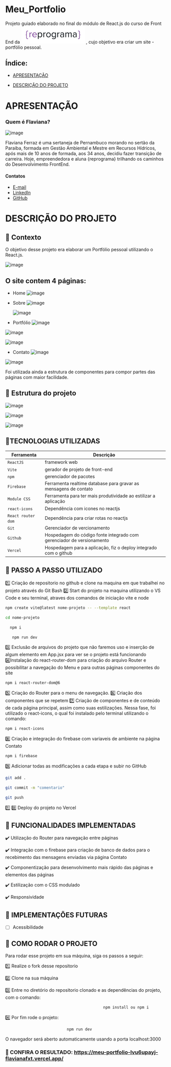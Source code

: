 # Meu_Portfolio

Projeto guiado elaborado no final do módulo de React.js do curso de Front End da <img src="src/assets/reprograma-fundos-claros.png" alt="logo reprograma" width="200"> , cujo objetivo era criar um site - portfólio pessoal.

## Índice:

  - [APRESENTAÇÃO](#Apresentação)
     
   - [DESCRIÇÃO DO PROJETO](#-🧠-Descrição-do-projeto)
     
# APRESENTAÇÃO
### Quem é Flaviana?

![image](https://github.com/FlavianaFXT/ProjetoFinal-reprograma/assets/113718720/1e13d5e7-b1b4-4701-a689-ec293ec77ea1)


Flaviana Ferraz é uma sertaneja de Pernambuco morando no sertão da Paraiba, formada em Gestão Ambiental e Mestre em Recursos Hídricos, após mais de 10 anos de formada, aos 34 anos, decidiu fazer transição de carreira. Hoje, empreendedora e aluna {reprograma} trilhando os caminhos do Desenvolvimento FrontEnd.

#### Contatos

- [E-mail](flaviferraz@yahoo.com.br)
- [LinkedIn](https://www.linkedin.com/in/flaviana-ferraz-frontend)
- [GitHub](https://github.com/flavianafxt)


# DESCRIÇÃO DO PROJETO

## 🧠 Contexto

O objetivo desse projeto era elaborar um Portfólio pessoal utilizando o React.js.

![image](https://github.com/FlavianaFXT/Meu_Portfolio/assets/113718720/0bfe407d-0fa2-4d8f-a508-91a89e88591c)


## O site contem 4 páginas:

* Home
![image](https://github.com/FlavianaFXT/Meu_Portfolio/assets/113718720/1006de23-bf3a-4bb1-ae00-b8752eac4886)

* Sobre
 ![image](https://github.com/FlavianaFXT/Meu_Portfolio/assets/113718720/1d2595fe-cc74-4cb4-9fb1-3875d4a95c10)

  ![image](https://github.com/FlavianaFXT/Meu_Portfolio/assets/113718720/0d3b2087-56c8-45d9-ad91-0e6be502508f)

* Portfólio
  ![image](https://github.com/FlavianaFXT/Meu_Portfolio/assets/113718720/4326a2a3-7416-4b91-93ae-d60a7672dbb2)

![image](https://github.com/FlavianaFXT/Meu_Portfolio/assets/113718720/3940d720-0d48-44e1-8c4d-121bd046e187)

![image](https://github.com/FlavianaFXT/Meu_Portfolio/assets/113718720/23c1aba6-7a63-45b0-a4f3-bf2fe959bf24)

* Contato
  ![image](https://github.com/FlavianaFXT/Meu_Portfolio/assets/113718720/3dae43a1-25d9-4b36-a52a-2a0b602a2114)

![image](https://github.com/FlavianaFXT/Meu_Portfolio/assets/113718720/c5b63afc-e916-40ab-ab40-d5df0e2375f3)


Foi utilizada ainda a estrutura de componentes para compor partes das páginas com maior facilidade.

## 🧠 Estrutura do projeto

![image](https://github.com/FlavianaFXT/Meu_Portfolio/assets/113718720/3d41ce66-aa76-4b0a-bbad-cb288d9a877c)  

![image](https://github.com/FlavianaFXT/Meu_Portfolio/assets/113718720/73844913-23c0-47d4-885f-800e84ff096e)

![image](https://github.com/FlavianaFXT/Meu_Portfolio/assets/113718720/933834f4-7267-4ede-99bd-af3db0e9cb10)


## 🧠TECNOLOGIAS UTILIZADAS
| Ferramenta | Descrição |
| --- | --- |
| `ReactJS` | framework web|
| `Vite` | gerador de projeto de front-end|
| `npm` | gerenciador de pacotes|
| `Firebase` | Ferramenta realtime database para gravar as mensagens de contato|
| `Module CSS` | Ferramenta para ter mais produtividade ao estilizar a aplicação|
| `react-icons` | Dependência com icones no reactjs|
| `React router dom` | Dependência para criar rotas no reactjs|
| `Git` | Gerenciador de vercionamento|
| `Github` | Hospedagem do código fonte integrado com gerenciador de versionamento|
| `Vercel` | Hospedagem para a aplicação, fiz o deploy integrado com o github|
  

## 🧠 PASSO A PASSO UTILIZADO

1️⃣ Criação de repositorio no github e clone na maquina em que trabalhei no projeto através do Git Bash
2️⃣ Start do projeto na maquina utilizando o VS Code e seu terminal, atraves dos comandos de iniciação vite e node
 
  ```bash
  npm create vite@latest nome-projeto -- --template react
  ```
   ```bash
  cd nome-projeto
   ```
  ```bash
    npm i
  ```
  ```bash
     npm run dev
  ```
  
3️⃣ Exclusão de arquivos do projeto que não faremos uso e inserção de algum elemento em App.jsx para ver se o projeto está funcionando
4️⃣Instalação do react-router-dom para criação do arquivo Router e possibilitar a navegação do Menu e para outras páginas componentes do site
   ```bash
   npm i react-router-dom@6
   ``` 
5️⃣ Criação do Router para o menu de navegação.
6️⃣ Criação dos componentes que se repetem 
7️⃣ Criação de componentes e de conteúdo de cada página principal, assim como suas estilizações. Nessa fase, foi utilizado o react-icons, o qual foi instalado pelo terminal utilizando o comando:
   ```bash
   npm i react-icons
   ```
  
8️⃣ Criação e integração do firebase com variaveis de ambiente na página Contato
 ```bash
 npm i firebase
```
  
9️⃣ Adicionar todas as modificações a cada etapa e subir no GitHub
 ```bash
 git add .
 ```
 ```bash
 git commit -m "comentario"
```
 ```bash
 git push
```

1️⃣ 0️⃣ Deploy do projeto no Vercel


## 🧠 FUNCIONALIDADES IMPLEMENTADAS

✔️ Utilização do Router para navegação entre páginas

✔️ Integração com o firebase para criação de banco de dados para o recebimento das mensagens enviadas via página Contato

✔️ Componentização para desenvolvimento mais rápido das páginas e elementos das páginas

✔️ Estilização com o CSS modulado

✔️ Responsividade

## 🧠 IMPLEMENTAÇÕES FUTURAS
- [ ] Acessibilidade


## 🧠 COMO RODAR O PROJETO

Para rodar esse projeto em sua máquina, siga os passos a seguir:

1️⃣ Realize o fork desse repositorio

2️⃣ Clone na sua máquina

3️⃣ Entre no diretório do repositorio clonado e as dependências do projeto, com o comando:
```bash
                                           npm install ou npm i
```

4️⃣ Por fim rode o projeto:
```bash
                           npm run dev
```

O navegador será aberto automaticamente usando a porta localhost:3000 
  
### 🧠 CONFIRA O RESULTADO: https://meu-portfolio-lvu6upayj-flavianafxt.vercel.app/


  


